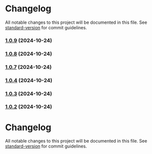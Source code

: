 # Changelog

All notable changes to this project will be documented in this file. See [standard-version](https://github.com/conventional-changelog/standard-version) for commit guidelines.

### [1.0.9](https://github.com/iSuite-tecnologia/crosscutting-web/compare/v1.0.8...v1.0.9) (2024-10-24)

### [1.0.8](https://github.com/iSuite-tecnologia/crosscutting-web/compare/v1.0.7...v1.0.8) (2024-10-24)

### [1.0.7](https://github.com/iSuite-tecnologia/crosscutting-web/compare/v1.0.4...v1.0.7) (2024-10-24)

### [1.0.4](https://github.com/iSuite-tecnologia/crosscutting-web/compare/v1.0.3...v1.0.4) (2024-10-24)

### [1.0.3](https://github.com/iSuite-tecnologia/crosscutting-web/compare/v1.0.2...v1.0.3) (2024-10-24)

### [1.0.2](https://github.com/iSuite-tecnologia/crosscutting-web/compare/v1.0.1...v1.0.2) (2024-10-24)

# Changelog

All notable changes to this project will be documented in this file. See [standard-version](https://github.com/conventional-changelog/standard-version) for commit guidelines.
